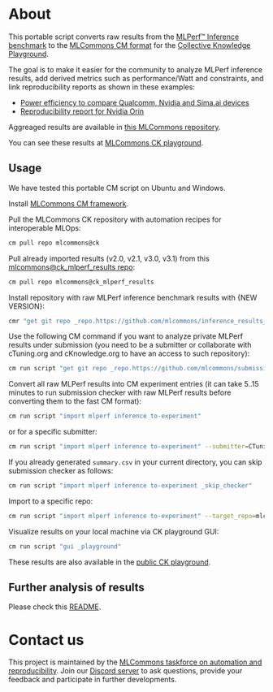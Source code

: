 ﻿# About

This portable script converts raw results from the [MLPerf™ Inference benchmark]( https://github.com/mlcommons/inference )
to the [MLCommons CM format](https://github.com/mlcommons/ck) for the [Collective Knowledge Playground](https://x.cKnowledge.org).

The goal is to make it easier for the community to analyze MLPerf inference results, 
add derived metrics such as performance/Watt and constraints,
and link reproducibility reports as shown in these examples:
* [Power efficiency to compare Qualcomm, Nvidia and Sima.ai devices](https://cKnowledge.org/mlcommons-mlperf-inference-gui-derived-metrics-and-conditions)
* [Reproducibility report for Nvidia Orin](https://access.cknowledge.org/playground/?action=experiments&name=mlperf-inference--v3.0--edge--closed--image-classification--offline&result_uid=3751b230c800434a)

Aggreaged results are available in [this MLCommons repository](https://github.com/mlcommons/ck_mlperf_results).

You can see these results at [MLCommons CK playground](https://access.cknowledge.org/playground/?action=experiments&tags=mlperf-inference,all).

## Usage

We have tested this portable CM script on Ubuntu and Windows.

Install [MLCommons CM framework](https://github.com/mlcommons/ck/blob/master/docs/installation.md).

Pull the MLCommons CK repository with automation recipes for interoperable MLOps:
```bash
cm pull repo mlcommons@ck
```

Pull already imported results (v2.0, v2.1, v3.0, v3.1) from this [mlcommons@ck_mlperf_results repo](https://github.com/mlcommons/ck_mlperf_results):

```bash
cm pull repo mlcommons@ck_mlperf_results
```

Install repository with raw MLPerf inference benchmark results with {NEW VERSION}:
```bash
cmr "get git repo _repo.https://github.com/mlcommons/inference_results_v{NEW VERSION}" --extra_cache_tags=mlperf-inference-results,version-{NEW VERSION}

```

Use the following CM command if you want to analyze private MLPerf results under submission 
(you need to be a submitter or collaborate with cTuning.org and cKnowledge.org to have an access to such repository):

```bash
cm run script "get git repo _repo.https://github.com/mlcommons/submissions_inference_v4.0" --env.CM_GIT_CHECKOUT=main --extra_cache_tags=mlperf-inference-results,version-4.0-private
```

Convert all raw MLPerf results into CM experiment entries (it can take 5..15 minutes to run submission checker with raw MLPerf results before converting them to the fast CM format):
```bash
cm run script "import mlperf inference to-experiment"
```
or for a specific submitter:
```bash
cm run script "import mlperf inference to-experiment" --submitter=CTuning
```


If you already generated `summary.csv` in your current directory, you can skip submission checker as follows:
```bash
cm run script "import mlperf inference to-experiment _skip_checker"
```

Import to a specific repo:

```bash
cm run script "import mlperf inference to-experiment" --target_repo=mlcommons@ck_mlperf_results
```

Visualize results on your local machine via CK playground GUI:
```bash
cm run script "gui _playground"
```

These results are also available in the [public CK playground](https://access.cknowledge.org/playground/?action=experiments&tags=mlperf-inference,all).

## Further analysis of results

Please check this [README](https://github.com/mlcommons/ck_mlperf_results#how-to-update-this-repository-with-new-results).

# Contact us

This project is maintained by the [MLCommons taskforce on automation and reproducibility](https://cKnowledge.org/mlcommons-taskforce).
Join our [Discord server](https://discord.gg/JjWNWXKxwT) to ask questions, provide your feedback and participate in further developments.
